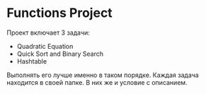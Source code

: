 # Functions Project

Проект включает 3 задачи:
* Quadratic Equation
* Quick Sort and Binary Search
* Hashtable

Выполнять его лучше именно в таком порядке. Каждая задача находится в своей папке. В них же и условие с описанием.
